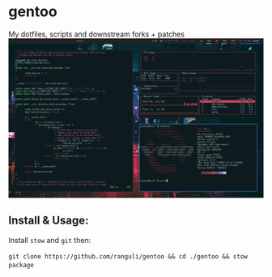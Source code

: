 # gentoo
My dotfiles, scripts and downstream forks + patches
![image](void_i3.png)


## Install & Usage:
Install `stow` and `git` then:

`git clone https://github.com/ranguli/gentoo && cd ./gentoo && stow package`


